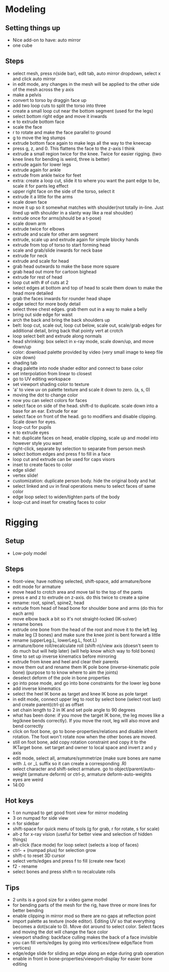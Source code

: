 # Modeling
## Setting things up
- Nice add-on to have: auto mirror
- one cube

## Steps
- select mesh, press n(side bar), edit tab, auto mirror dropdown, select x and click auto mirror
- in edit mode, any changes in the mesh will be applied to the other side of the mesh across the y axis
- make a pelvis
- convert to torso by draggin face up
- add two loop cuts to split the torso into three
- create a small loop cut near the bottom segment (used for the legs)
- select bottom right edge and move it inwards
- e to extrude bottom face 
- scale the face
- r to rotate and make the face parallel to ground
- g to move the leg stumps
- extrude bottom face again to make legs all the way to the kneecap
- press g, z, and 0. This flattens the face to the z-axis I think
- extrude a small region twice for the knee. Twice for easier rigging. (two knee lines for bending is weird, three is better)
- extrude again for lower legs
- extrude again for ankle
- extrude from ankle twice for feet
- extra: create a loop cut, slide it to where you want the pant edge to be, scale it for pants leg effect
- upper right face on the side of the torso, select it
- extrude it a little for the arms
- scale down face
- move it up so it somewhat matches with shoulder(not totally in-line. Just lined up with shoulder in a slanty way like a real shoulder)
- extrude once for arms(should be a t-pose)
- scale down arm
- extrude twice for elbows
- extrude and scale for other arm segment
- extrude, scale up and extrude again for simple blocky hands
- extrude from top of torso to start forming head
- scale and grab/slide inwards for neck base
- extrude for neck
- extrude and scale for head
- grab head outwards to make the base more square
- grab head out more for cartoon bighead
- extrude for rest of head
- loop cut with # of cuts at 2
- select edges at bottom and top of head to scale them down to make the head more detailed
- grab the faces inwards for rounder head shape
- edge select for more body detail
- select three chest edges. grab them out in a way to make a belly
- bring out side edge for waist
- arch the back and bring the back shoulders up
- belt: loop cut, scale out, loop cut below, scale out, scale/grab edges for additional detail, bring back that pointy vert at crotch
- loop select belt and extrude along normals
- head shrinking: box select in x-ray mode, scale down/up, and move down/up
- color: download palette provided by video (very small image to keep file size down)
- shading tab
- drag palette into node shader editor and connect to base color
- set interpolation from linear to closest
- go to UV editing workspace
- set viewport shading color to texture
- 'a' to view uv on palette texture and scale it down to zero. (a, s, 0)
- moving the dot to change color
- now you can select colors for faces
- select face on side of the head. shift-d to duplicate. scale down into a base for an ear. Extrude for ear
- select face on front of the head. go to modifiers and disable clipping. Scale down for eyes. 
- loop-cut for pupils
- e to extrude eyes
- hat: duplicate faces on head, enable clipping, scale up and model into however style you want
- right-click, separate by selection to separate from person mesh
- select bottom edges and press f to fill in a face
- loop cut and extrude can be used for caps visors
- inset to create faces to color
- edge slide!
- vertex slide!
- customization: duplicate person body. hide the original body and hat
- select linked and uv in final operations menu to select faces of same color
- edge loop select to widen/tighten parts of the body 
- loop-cut and inset for creating faces to color

# Rigging
## Setup
- Low-poly model

## Steps
- front-view, have nothing selected, shift-space, add armature/bone
- edit mode for armature
- move head to crotch area and move tail to the top of the pants
- press e and z to extrude on z-axis. do this twice to create a spine
- rename: root, spine1, spine2, head
- extrude from head of head bone for shoulder bone and arms (do this for each arm)
- move elbow back a bit so it's not straight-locked (IK-solver)
- rename bones
- extrude one bone from the head of the root and move it to the left leg
- make leg (3 bones) and make sure the knee joint is bent forward a little
- rename (upperLeg.L, lowerLeg.L, foot.L)
- armature/bone roll/recalculate roll (shift-n)/view axis (doesn't seem to do much but will help later) (will help know which way to fold bones)
- time to set up inverse kinematics before mirroring
- extrude from knee and heel and clear their parents
- move them out and rename them IK pole bone (inverse-kinematic pole bone) (purpose to to know where to aim the joints) 
- deselect deform of the pole in bone properties
- go into pose mode, and go into bone constraints for the lower leg bone
- add inverse kinematics
- select the heel IK bone as target and knee IK bone as pole target
- in edit mode, connect upper leg to root by select bone (select root last) and create parent(ctrl-p) as offset
- set chain length to 2 in IK and set pole angle to 90 degrees
- what has been done: if you move the target IK bone, the leg moves like a leg(knee bends correctly). If you move the root, leg will also move and bend correctly
- click on foot bone, go to bone-properties/relations and disable inherit rotation. The foot won't rotate now when the other bones are moved. 
- still on foot bone, add copy rotation constraint and copy it to the IKTarget bone. set target and owner to local space and invert z and y axis
- edit mode, select all, armature/symmetrize (make sure bones are name with .L or \_L suffix so it can create a corresponding .R)  
- select character and shift-select armature. go to object/parent/auto-weight (armature deform) or ctrl-p, armature deform-auto-weights
- eyes are weird
- 14:00

## Hot keys
- 1 on numpad to get good front view for mirror modeling
- 3 on numpad for side view
- n for sidebar
- shift-space for quick menu of tools (g for grab, r for rotate, s for scale)
- alt-z for x-ray vision (useful for better view and selection of hidden things)
- alt-click (face mode) for loop select (selects a loop of faces)
- ctrl- + (numpad plus) for selection grow
- shift-c to reset 3D cursor
- select verts/edges and press f to fill (create new face)
- f2 - rename
- select bones and press shift-n to recalculate rolls


## Tips
- 2 units is a good size for a video game model
- for bending parts of the mesh for the rig, have three or more lines for better bending
- enable clipping in mirror mod so there are no gaps at reflection point
- import palette as texture (node editor). Editing UV so that everything becomes a dot(scale to 0). Move dot around to select color. Select faces and moving the dot will change the face color
- viewport shading: backface culling makes the back of a face invisible
- you can fill verts/edges by going into vertices/(new edge/face from vertices)
- edge/edge slide for sliding an edge along an edge during grab operation
- enable in front in bone-properties/viewport-display for easier bone editing
